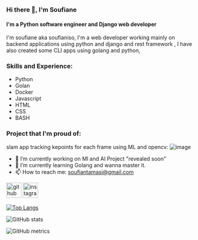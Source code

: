 ### Hi there 👋, I'm Soufiane
#### I'm a Python software engineer and Django web developer
I'm soufiane aka soufianiso, I'm a web developer working mainly on backend applications using python and django and rest framework , I have also created some CLI apps using golang and python, 

### Skills and Experience:
  * Python
  * Golan
  * Docker
  * Javascript
  * HTML
  * CSS
  * BASH
### Project that I'm proud of:
slam app tracking kepoints for each frame using ML and opencv:
![image](https://github.com/soufianiso/soufianiso/assets/21336739/4ec4ec0c-5e67-4ffb-a2d5-f52f645d30a0)



- 🔭 I’m currently working on Ml and AI Project "revealed soon" 
- 🌱 I’m currently learning Golang and wanna master it. 
- 📫 How to reach me: soufiantamasi@gmail.com 


[<img src='https://cdn.jsdelivr.net/npm/simple-icons@3.0.1/icons/github.svg' alt='github' height='40'>](https://github.com/soufianiso)  [<img src='https://cdn.jsdelivr.net/npm/simple-icons@3.0.1/icons/instagram.svg' alt='instagram' height='40'>](https://www.instagram.com/soufianeait_/)  

[![Top Langs](https://github-readme-stats.vercel.app/api/top-langs/?username=soufianiso)](https://github.com/anuraghazra/github-readme-stats)

![GitHub stats](https://github-readme-stats.vercel.app/api?username=soufianiso&show_icons=true)  

![GitHub metrics](https://metrics.lecoq.io/soufianiso)  

